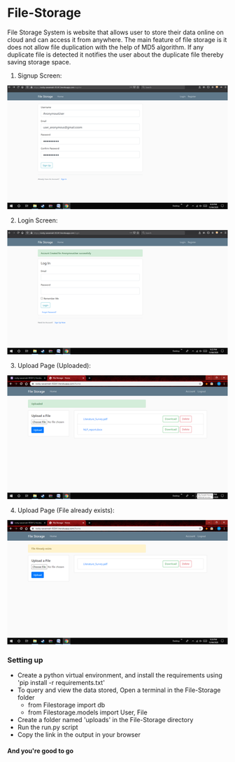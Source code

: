 # File-Storage
 
File Storage System is website that allows user to store their data online on cloud and can access it from anywhere. The main feature of file storage is it does not allow file duplication with the help of MD5 algorithm. If any duplicate file is detected it notifies the user about the duplicate file thereby saving storage space.

1. Signup Screen:

![Signup](Screenshots/Signup_Page.png)

2. Login Screen:

![Login](Screenshots/Signin_Page.png)

3. Upload Page (Uploaded):

![Success](Screenshots/Upload_Page_1.png)

4. Upload Page (File already exists):

![Success](Screenshots/Upload_Page_2.png)

### Setting up  
* Create a python virtual environment, and install the requirements using 'pip install -r requirements.txt'
* To query and view the data stored, Open a terminal in the File-Storage folder
  * from Filestorage import db
  * from Filestorage.models import User, File 
* Create a folder named 'uploads' in the File-Storage directory
* Run the run.py script
* Copy the link in the output in your browser



#### And you're good to go
